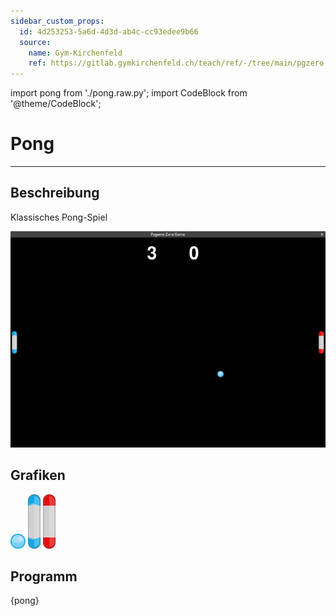 ```yaml
---
sidebar_custom_props:
  id: 4d253253-5a6d-4d3d-ab4c-cc93edee9b66
  source:
    name: Gym-Kirchenfeld
    ref: https://gitlab.gymkirchenfeld.ch/teach/ref/-/tree/main/pgzero
---
```


import pong from './pong.raw.py';
import CodeBlock from '@theme/CodeBlock';

# Pong
---

## Beschreibung

Klassisches Pong-Spiel

![](./screenshot-pong.png)

## Grafiken

![](./images/ball_blau_klein.png)
![](./images/schlaeger_blau.png)
![](./images/schlaeger_rot.png)

## Programm


<CodeBlock language='python'>
{pong}
</CodeBlock>